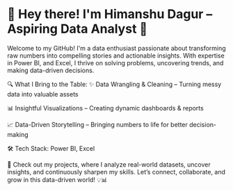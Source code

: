 # 👋 Hey there! I'm Himanshu Dagur – Aspiring Data Analyst 🚀
Welcome to my GitHub! I'm a data enthusiast passionate about transforming raw numbers into compelling stories and actionable insights. With expertise in  Power BI, and Excel, I thrive on solving problems, uncovering trends, and making data-driven decisions.

🔍 What I Bring to the Table:
✨ Data Wrangling & Cleaning – Turning messy data into valuable assets

📊 Insightful Visualizations – Creating dynamic dashboards & reports

📈 Data-Driven Storytelling – Bringing numbers to life for better decision-making


🛠 Tech Stack: Power BI, Excel

📂 Check out my projects, where I analyze real-world datasets, uncover insights, and continuously sharpen my skills. Let’s connect, collaborate, and grow in this data-driven world! 💡📊
